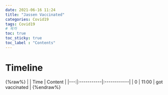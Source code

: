 ```yaml
---
date: 2021-06-16 11:24
title: "Jassen Vaccinated"
categories: Covid19
tags: Covid19
# 목차
toc: true  
toc_sticky: true 
toc_label : "Contents"
---
```


# Timeline
{%raw%}
|    | Time | Content |
|---:|:-----------|:------------|
|  0 | 11:00     | got vaccinated      |
{%endraw%}  
